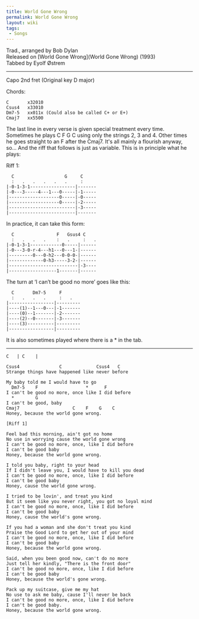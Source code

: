 ```yaml
---
title: World Gone Wrong
permalink: World Gone Wrong
layout: wiki
tags:
 - Songs
---
```


Trad., arranged by Bob Dylan  
Released on [World Gone Wrong](World Gone Wrong) (1993)  
Tabbed by Eyolf Østrem

* * * * *

Capo 2nd fret (Original key D major)

Chords:

    C       x32010
    Csus4   x33010
    Dm7-5   xx011x (Could also be called C+ or E+)
    Cmaj7   xx5500

The last line in every verse is given special treatment every time.
Sometimes he plays C F G C using only the strings 2, 3 and 4. Other
times he goes straight to an F after the Cmaj7. It's all mainly a
flourish anyway, so... And the riff that follows is just as variable.
This is in principle what he plays:

Riff 1:

      C                   G     C
      :   .   .   .   .   .     :
    |-0-1-3-1-----------------|-------
    |-0---3-----4---1---0-----|-1-----
    |-------------------0-----|-0-----
    |-------------------0-----|-2-----
    |-------------------------|-3-----
    |-------------------------|-------

In practice, it can take this form:

      C                F   Gsus4 C
      :   .   .   .    :   .     :   .
    |-0-1-3-1------------0-----|------
    |-0---3-0-r-4---h1---0---1-|------
    |---------0---0-h2---0-0-0-|------
    |-------------0-h3-----3-2-|------
    |--------------------------|-3----
    |------------------1-------|------

The turn at ‘I can’t be good no more’ goes like this:

      C       Dm7-5     F
      :   .   .   .     :   .
    |-----------------|---------
    |----(1)--1---0---|-1-------
    |----(0)--1-------|-2-------
    |----(2)--0-------|-3-------
    |----(3)----------|---------
    |-----------------|---------

It is also sometimes played where there is a \* in the tab.

* * * * *

    C   | C    |

    Csus4               C             Csus4   C
    Strange things have happened like never before

    My baby told me I would have to go
      Dm7-5    F                  *      F
    I can't be good no more, once like I did before
      *        G
    I can't be good, baby
    Cmaj7                    C    F    G    C
    Honey, because the world gone wrong.

    [Riff 1]

    Feel bad this morning, ain't got no home
    No use in worrying cause the world gone wrong
    I can't be good no more, once, like I did before
    I can't be good baby
    Honey, because the world gone wrong.

    I told you baby, right to your head
    If I didn't leave you, I would have to kill you dead
    I can't be good no more, once, like I did before
    I can't be good baby
    Honey, cause the world gone wrong.

    I tried to be lovin', and treat you kind
    But it seem like you never right, you got no loyal mind
    I can't be good no more, once, like I did before
    I can't be good baby
    Honey, cause the world's gone wrong.

    If you had a woman and she don't treat you kind
    Praise the Good Lord to get her out of your mind
    I can't be good no more, once, like I did before
    I can't be good baby
    Honey, because the world gone wrong.

    Said, when you been good now, can't do no more
    Just tell her kindly, "There is the front door"
    I can't be good no more, once, like I did before
    I can't be good baby
    Honey, because the world's gone wrong.

    Pack up my suitcase, give me my hat
    No use to ask me baby, cause I'll never be back
    I can't be good no more, once, like I did before
    I can't be good baby.
    Honey, because the world gone wrong.
